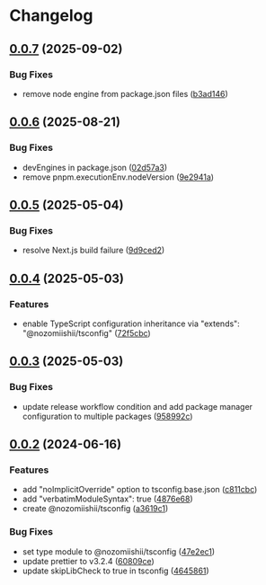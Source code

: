 # Changelog

## [0.0.7](https://github.com/nozomiishii/configs/compare/@nozomiishii/tsconfig-v0.0.6...@nozomiishii/tsconfig-v0.0.7) (2025-09-02)

### Bug Fixes

- remove node engine from package.json files ([b3ad146](https://github.com/nozomiishii/configs/commit/b3ad14646e733a4c7435544e76b8a7238f333388))

## [0.0.6](https://github.com/nozomiishii/configs/compare/@nozomiishii/tsconfig-v0.0.5...@nozomiishii/tsconfig-v0.0.6) (2025-08-21)

### Bug Fixes

- devEngines in package.json ([02d57a3](https://github.com/nozomiishii/configs/commit/02d57a31f4d4d403b14ad223661c9531faeda296))
- remove pnpm.executionEnv.nodeVersion ([9e2941a](https://github.com/nozomiishii/configs/commit/9e2941a0b00a83a5dc00391a533eccd3dd9b7824))

## [0.0.5](https://github.com/nozomiishii/configs/compare/@nozomiishii/tsconfig-v0.0.4...@nozomiishii/tsconfig-v0.0.5) (2025-05-04)

### Bug Fixes

- resolve Next.js build failure ([9d9ced2](https://github.com/nozomiishii/configs/commit/9d9ced2405774cffaf5db8eb5015478cbdb29b6d))

## [0.0.4](https://github.com/nozomiishii/configs/compare/@nozomiishii/tsconfig-v0.0.3...@nozomiishii/tsconfig-v0.0.4) (2025-05-03)

### Features

- enable TypeScript configuration inheritance via "extends": "@nozomiishii/tsconfig" ([72f5cbc](https://github.com/nozomiishii/configs/commit/72f5cbc5f8c470c607093db11f5b0e95eac520b4))

## [0.0.3](https://github.com/nozomiishii/configs/compare/@nozomiishii/tsconfig-v0.0.2...@nozomiishii/tsconfig-v0.0.3) (2025-05-03)

### Bug Fixes

- update release workflow condition and add package manager configuration to multiple packages ([958992c](https://github.com/nozomiishii/configs/commit/958992ccd8bdaf906a50bb769ec45459fab81210))

## [0.0.2](https://github.com/nozomiishii/configs/compare/@nozomiishii/tsconfig-v0.0.1...@nozomiishii/tsconfig-v0.0.2) (2024-06-16)

### Features

- add "noImplicitOverride" option to tsconfig.base.json ([c811cbc](https://github.com/nozomiishii/configs/commit/c811cbccb63996f20e0632a71c14b3b88e3fdf2a))
- add "verbatimModuleSyntax": true ([4876e68](https://github.com/nozomiishii/configs/commit/4876e68a6d412519fbcb54f0d004344e10008b03))
- create @nozomiishii/tsconfig ([a3619c1](https://github.com/nozomiishii/configs/commit/a3619c13690065b1b147184abd169168eb8d68cf))

### Bug Fixes

- set type module to @nozomiishii/tsconfig ([47e2ec1](https://github.com/nozomiishii/configs/commit/47e2ec1c35a3ffe04334138a9b4ca39e71fcb86d))
- update prettier to v3.2.4 ([60809ce](https://github.com/nozomiishii/configs/commit/60809ce6684cb834633017eb27a95c010c8ca2f1))
- update skipLibCheck to true in tsconfig ([4645861](https://github.com/nozomiishii/configs/commit/4645861919c56a8d66ccb440e8e274d2366be29c))
